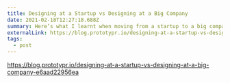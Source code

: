 ```yaml
---
title: Designing at a Startup vs Designing at a Big Company
date: 2021-02-18T12:27:18.688Z
summary: Here’s what I learnt when moving from a startup to a big company
externalLink: https://blog.prototypr.io/designing-at-a-startup-vs-designing-at-a-big-company-e6aad22956ea
tags:
  - post
---
```

<https://blog.prototypr.io/designing-at-a-startup-vs-designing-at-a-big-company-e6aad22956ea>